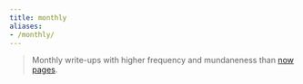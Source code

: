 ```yaml
---
title: monthly
aliases:
- /monthly/
---
```


> Monthly write-ups with higher frequency and mundaneness than [now pages](/now).

